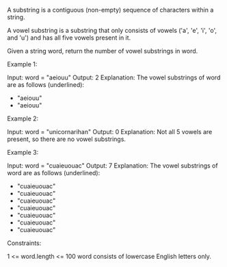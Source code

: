 A substring is a contiguous (non-empty) sequence of characters within a
string.

A vowel substring is a substring that only consists of vowels ('a', 'e', 'i',
'o', and 'u') and has all five vowels present in it.

Given a string word, return the number of vowel substrings in word.


Example 1:


Input: word = "aeiouu"
Output: 2
Explanation: The vowel substrings of word are as follows (underlined):
- "aeiouu"
- "aeiouu"


Example 2:


Input: word = "unicornarihan"
Output: 0
Explanation: Not all 5 vowels are present, so there are no vowel
substrings.


Example 3:


Input: word = "cuaieuouac"
Output: 7
Explanation: The vowel substrings of word are as follows (underlined):
- "cuaieuouac"
- "cuaieuouac"
- "cuaieuouac"
- "cuaieuouac"
- "cuaieuouac"
- "cuaieuouac"
- "cuaieuouac"



Constraints:


1 <= word.length <= 100
word consists of lowercase English letters only.




